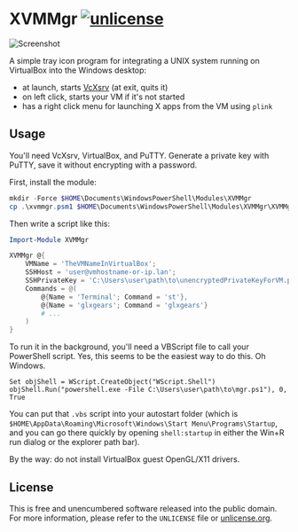 # XVMMgr [![unlicense](https://img.shields.io/badge/un-license-green.svg?style=flat)](http://unlicense.org)

![Screenshot](https://i.imgur.com/ZwqYXP1.png)

A simple tray icon program for integrating a UNIX system running on VirtualBox into the Windows desktop:

- at launch, starts [VcXsrv](https://sourceforge.net/projects/vcxsrv/) (at exit, quits it)
- on left click, starts your VM if it's not started
- has a right click menu for launching X apps from the VM using `plink`

## Usage

You'll need VcXsrv, VirtualBox, and PuTTY. Generate a private key with PuTTY, save it without encrypting with a password.

First, install the module:

```powershell
mkdir -Force $HOME\Documents\WindowsPowerShell\Modules\XVMMgr
cp .\xvmmgr.psm1 $HOME\Documents\WindowsPowerShell\Modules\XVMMgr\XVMMgr.psm1
```

Then write a script like this:

```powershell
Import-Module XVMMgr

XVMMgr @{
    VMName = 'TheVMNameInVirtualBox';
    SSHHost = 'user@vmhostname-or-ip.lan';
    SSHPrivateKey = 'C:\Users\user\path\to\unencryptedPrivateKeyForVM.ppk'; # No spaces in the path!
    Commands = @(
        @{Name = 'Terminal'; Command = 'st'},
        @{Name = 'glxgears'; Command = 'glxgears'}
        # ...
    )
}
```

To run it in the background, you'll need a VBScript file to call your PowerShell script. Yes, this seems to be the easiest way to do this. Oh Windows.

```visualbasic
Set objShell = WScript.CreateObject("WScript.Shell")
objShell.Run("powershell.exe -File C:\Users\user\path\to\mgr.ps1"), 0, True
```

You can put that `.vbs` script into your autostart folder (which is `$HOME\AppData\Roaming\Microsoft\Windows\Start Menu\Programs\Startup`, and you can go there quickly by opening `shell:startup` in either the Win+R run dialog or the explorer path bar).


By the way: do not install VirtualBox guest OpenGL/X11 drivers.

## License

This is free and unencumbered software released into the public domain.  
For more information, please refer to the `UNLICENSE` file or [unlicense.org](http://unlicense.org).